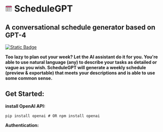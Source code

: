 #  <img src="images/icons8-timeline-64.png" width="22" /> ScheduleGPT

## A conversational schedule generator based on GPT-4

[![Static Badge](https://img.shields.io/badge/link-Launch%20the%20Website-green)](https://evanwangyifan.github.io/ScheduleGPT/)

**Too lazy to plan out your week? Let the AI assistant do it for you. You're able to use natural language (any) to describe your tasks as detailed or vague as you wish. ScheduleGPT will generate a weekly schedule (preview & exportable) that meets your descriptions and is able to use some common sense.**

## Get Started:

**install OpenAI API:**

```shell
pip install openai # OR npm install openai
```

**Authentication:**

